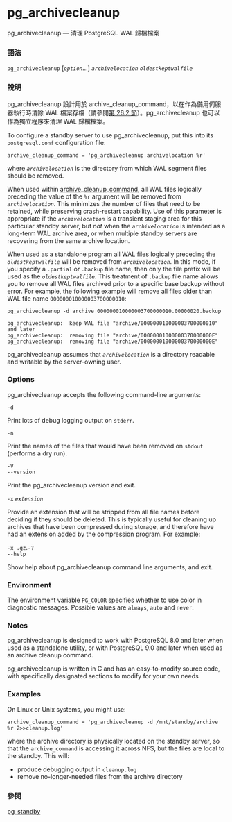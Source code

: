 # pg\_archivecleanup

pg\_archivecleanup — 清理 PostgreSQL WAL 歸檔檔案

### 語法

`pg_archivecleanup` \[_`option`_...\] _`archivelocation`_ _`oldestkeptwalfile`_

### 說明

pg\_archivecleanup 設計用於 archive\_cleanup\_command，以在作為備用伺服器執行時清除 WAL 檔案存檔（請參閱[第 26.2 節](../../server-administration/high-availability-load-balancing-and-replication/log-shipping-standby-servers.md)）。pg\_archivecleanup 也可以作為獨立程序來清理 WAL 歸檔檔案。

To configure a standby server to use pg\_archivecleanup, put this into its `postgresql.conf` configuration file:

```text
archive_cleanup_command = 'pg_archivecleanup archivelocation %r'
```

where _`archivelocation`_ is the directory from which WAL segment files should be removed.

When used within [archive\_cleanup\_command](https://www.postgresql.org/docs/12/runtime-config-wal.html#GUC-ARCHIVE-CLEANUP-COMMAND), all WAL files logically preceding the value of the `%r` argument will be removed from _`archivelocation`_. This minimizes the number of files that need to be retained, while preserving crash-restart capability. Use of this parameter is appropriate if the _`archivelocation`_ is a transient staging area for this particular standby server, but _not_ when the _`archivelocation`_ is intended as a long-term WAL archive area, or when multiple standby servers are recovering from the same archive location.

When used as a standalone program all WAL files logically preceding the _`oldestkeptwalfile`_ will be removed from _`archivelocation`_. In this mode, if you specify a `.partial` or `.backup` file name, then only the file prefix will be used as the _`oldestkeptwalfile`_. This treatment of `.backup` file name allows you to remove all WAL files archived prior to a specific base backup without error. For example, the following example will remove all files older than WAL file name `000000010000003700000010`:

```text
pg_archivecleanup -d archive 000000010000003700000010.00000020.backup

pg_archivecleanup:  keep WAL file "archive/000000010000003700000010" and later
pg_archivecleanup:  removing file "archive/00000001000000370000000F"
pg_archivecleanup:  removing file "archive/00000001000000370000000E"
```

pg\_archivecleanup assumes that _`archivelocation`_ is a directory readable and writable by the server-owning user.

### Options

pg\_archivecleanup accepts the following command-line arguments:

`-d`

Print lots of debug logging output on `stderr`.

`-n`

Print the names of the files that would have been removed on `stdout` \(performs a dry run\).

`-V`  
`--version`

Print the pg\_archivecleanup version and exit.

`-x` _`extension`_

Provide an extension that will be stripped from all file names before deciding if they should be deleted. This is typically useful for cleaning up archives that have been compressed during storage, and therefore have had an extension added by the compression program. For example: 

`-x .gz`.`-?`  
`--help`

Show help about pg\_archivecleanup command line arguments, and exit.

### Environment

The environment variable `PG_COLOR` specifies whether to use color in diagnostic messages. Possible values are `always`, `auto` and `never`.

### Notes

pg\_archivecleanup is designed to work with PostgreSQL 8.0 and later when used as a standalone utility, or with PostgreSQL 9.0 and later when used as an archive cleanup command.

pg\_archivecleanup is written in C and has an easy-to-modify source code, with specifically designated sections to modify for your own needs

### Examples

On Linux or Unix systems, you might use:

```text
archive_cleanup_command = 'pg_archivecleanup -d /mnt/standby/archive %r 2>>cleanup.log'
```

where the archive directory is physically located on the standby server, so that the `archive_command` is accessing it across NFS, but the files are local to the standby. This will:

* produce debugging output in `cleanup.log`
* remove no-longer-needed files from the archive directory

### 參閱

[pg\_standby](pg_standby.md)

